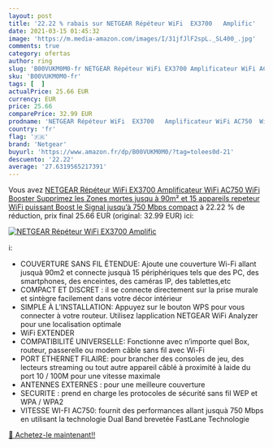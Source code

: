 ```yaml
---
layout: post
title: '22.22 % rabais sur NETGEAR Répéteur WiFi  EX3700   Amplific'
date: 2021-03-15 01:45:32
image: 'https://m.media-amazon.com/images/I/31jfJlF2spL._SL400_.jpg'
comments: true
category: ofertas
author: ring
slug: 'B00VUKM0M0-fr NETGEAR Répéteur WiFi EX3700 Amplificateur WiFi AC750 WiFi...'
sku: 'B00VUKM0M0-fr'
tags: [  ]
actualPrice: 25.66 EUR
currency: EUR
price: 25.66
comparePrice: 32.99 EUR
prodname: 'NETGEAR Répéteur WiFi  EX3700   Amplificateur WiFi AC750  WiFi Booster  Supprimez les Zones mortes  jusqu à 90m² et 15 appareils  repeteur WiFi puissant Boost le Signal jusqu’à 750 Mbps  compact'
country: 'fr'
flag: '🇫🇷'
brand: 'Netgear'
buyurl: 'https://www.amazon.fr/dp/B00VUKM0M0/?tag=tolees0d-21'
descuento: '22.22'
average: '27.6319565217391'
---
```


Vous avez [NETGEAR Répéteur WiFi  EX3700   Amplificateur WiFi AC750  WiFi Booster  Supprimez les Zones mortes  jusqu à 90m² et 15 appareils  repeteur WiFi puissant Boost le Signal jusqu’à 750 Mbps  compact](https://www.amazon.fr/dp/B00VUKM0M0/?tag=tolees0d-21)  à  22.22 % de réduction, prix final  25.66 EUR (original: 32.99 EUR) ici:

[![NETGEAR Répéteur WiFi  EX3700   Amplific](https://m.media-amazon.com/images/I/31jfJlF2spL._SL400_.jpg)](https://www.amazon.fr/dp/B00VUKM0M0/?tag=tolees0d-21)

ℹ️:

- COUVERTURE SANS FIL ÉTENDUE: Ajoute une couverture Wi-Fi allant jusquà 90m2 et connecte jusquà 15 périphériques tels que des PC, des smartphones, des enceintes, des caméras IP, des tablettes,etc
- COMPACT ET DISCRET : il se connecte directement sur la prise murale et sintègre facilement dans votre décor intérieur
- SIMPLE À L’INSTALLATION: Appuyez sur le bouton WPS pour vous connecter à votre routeur. Utilisez lapplication NETGEAR WiFi Analyzer pour une localisation optimale
- WiFi EXTENDER
- COMPATIBILITÉ UNIVERSELLE: Fonctionne avec n’importe quel Box, routeur, passerelle ou modem câble sans fil avec Wi-Fi
- PORT ETHERNET FILAIRE: pour brancher des consoles de jeu, des lecteurs streaming ou tout autre appareil câblé à proximité à laide du port 10 / 100M pour une vitesse maximale
- ANTENNES EXTERNES : pour une meilleure couverture
- SECURITE : prend en charge les protocoles de sécurité sans fil WEP et WPA / WPA2
- VITESSE WI-FI AC750: fournit des performances allant jusquà 750 Mbps en utilisant la technologie Dual Band brevetée FastLane Technologie

[🛒 Achetez-le maintenant!!](https://www.amazon.fr/dp/B00VUKM0M0/?tag=tolees0d-21)
